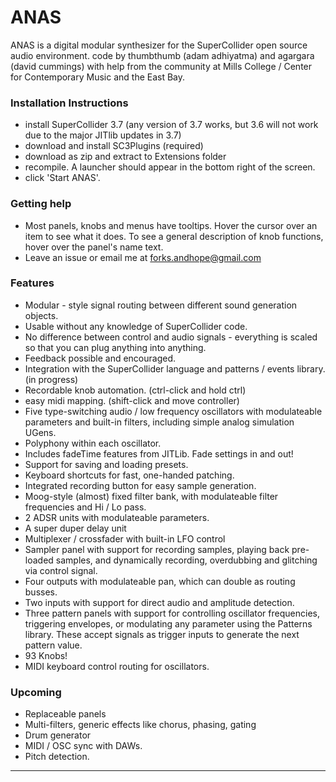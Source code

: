 # ANAS

ANAS is a digital modular synthesizer for the SuperCollider open source audio environment. 
code by thumbthumb (adam adhiyatma) and agargara (david cummings) 
with help from the community at Mills College / Center for Contemporary Music and the East Bay.


### Installation Instructions
- install SuperCollider 3.7 (any version of 3.7 works, but 3.6 will not work due to the major JITlib updates in 3.7)
- download and install SC3Plugins (required)
- download as zip and extract to Extensions folder
- recompile. A launcher should appear in the bottom right of the screen. 
- click 'Start ANAS'.

### Getting help
- Most panels, knobs and menus have tooltips. Hover the cursor over an item to see what it does. To see a general description of knob functions, hover over the panel's name text. 
- Leave an issue or email me at forks.andhope@gmail.com

### Features
- Modular - style signal routing between different sound generation objects. 
- Usable without any knowledge of SuperCollider code. 
- No difference between control and audio signals - everything is scaled so that you can plug anything into anything. 
- Feedback possible and encouraged. 
- Integration with the SuperCollider language and patterns / events library. (in progress)
- Recordable knob automation. (ctrl-click and hold ctrl)
- easy midi mapping. (shift-click and move controller)
- Five type-switching audio / low frequency oscillators with modulateable parameters and built-in filters, including
  simple analog simulation UGens. 
- Polyphony within each oscillator. 
- Includes fadeTime features from JITLib. Fade settings in and out! 
- Support for saving and loading presets. 
- Keyboard shortcuts for fast, one-handed patching. 
- Integrated recording button for easy sample generation. 
- Moog-style (almost) fixed filter bank, with modulateable filter frequencies and Hi / Lo pass. 
- 2 ADSR units with modulateable parameters. 
- A super duper delay unit
- Multiplexer / crossfader with built-in LFO control
- Sampler panel with support for recording samples, playing back pre-loaded samples, and dynamically recording, overdubbing and 
  glitching via control signal. 
- Four outputs with modulateable pan, which can double as routing busses. 
- Two inputs with support for direct audio and amplitude detection. 
- Three pattern panels with support for controlling oscillator frequencies, triggering envelopes, or modulating any parameter
  using the Patterns library. These accept signals as trigger inputs to generate the next pattern value. 
- 93 Knobs!
- MIDI keyboard control routing for oscillators. 


### Upcoming

- Replaceable panels
- Multi-filters, generic effects like chorus, phasing, gating
- Drum generator
- MIDI / OSC sync with DAWs.
- Pitch detection. 


------
